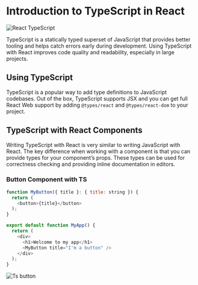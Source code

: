 # Introduction to TypeScript in React


![React TypeScript](React_TypeScript.png)

TypeScript is a statically typed superset of JavaScript that provides better tooling and helps catch errors early during development. Using TypeScript with React improves code quality and readability, especially in large projects.

## Using TypeScript
TypeScript is a popular way to add type definitions to JavaScript codebases. Out of the box, TypeScript supports JSX and you can get full React Web support by adding `@types/react` and `@types/react-dom` to your project.

## TypeScript with React Components 
Writing TypeScript with React is very similar to writing JavaScript with React. The key difference when working with a component is that you can provide types for your component’s props. These types can be used for correctness checking and providing inline documentation in editors.

### Button Component with TS

```Javascript
function MyButton({ title }: { title: string }) {
  return (
    <button>{title}</button>
  );
}

export default function MyApp() {
  return (
    <div>
      <h1>Welcome to my app</h1>
      <MyButton title="I'm a button" />
    </div>
  );
}
```
![Ts button](Ts_button.png)



